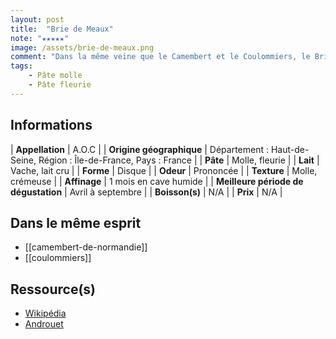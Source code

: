 ```yaml
---
layout: post
title:  "Brie de Meaux"
note: "★★★★★"
image: /assets/brie-de-meaux.png
comment: "Dans la même veine que le Camembert et le Coulommiers, le Brie de Meaux est un peu plus fruité avec un goût également prononcé. Également très bon, le Brie truffé."
tags:
    - Pâte molle
    - Pâte fleurie
---
```


## Informations

| **Appellation** | A.O.C |
| **Origine géographique** | Département : Haut-de-Seine, Région : Île-de-France, Pays : France   |
| **Pâte** | Molle, fleurie |
| **Lait** | Vache, lait cru |
| **Forme** | Disque |
| **Odeur** | Prononcée |
| **Texture** | Molle, crémeuse |
| **Affinage** | 1 mois en cave humide |
| **Meilleure période de dégustation** | Avril à septembre |
| **Boisson(s)** | N/A |
| **Prix** | N/A |

## Dans le même esprit
* [[camembert-de-normandie]]
* [[coulommiers]]

## Ressource(s)
* [Wikipédia](https://fr.wikipedia.org/wiki/Brie_de_Meaux)
* [Androuet](https://androuet.com/Brie-de-Meaux-123.html)